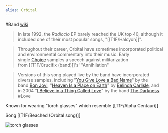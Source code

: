 ```yaml
---
alias: Orbital
---
```

#Band 
[wiki](https://en.wikipedia.org/wiki/Orbital_(band) "Orbital (band)")

> In late 1992, the _Radiccio_ EP barely reached the UK top 40, although it included one of their most popular songs, "[[T1F/Halcyon]]".

>Throughout their career, Orbital have sometimes incorporated political and environmental commentary into their music. Early single [Choice](https://en.wikipedia.org/wiki/Midnight_/_Choice "Midnight / Choice") samples a speech against militarization from [[T1F/Crucifix (band)]]'s' "Annihilation"

> Versions of this song played live by the band have incorporated diverse samples, including "[You Give Love a Bad Name](https://en.wikipedia.org/wiki/You_Give_Love_a_Bad_Name_(song) "You Give Love a Bad Name (song)")" by the band [Bon Jovi](https://en.wikipedia.org/wiki/Bon_Jovi "Bon Jovi"), "[Heaven Is a Place on Earth](https://en.wikipedia.org/wiki/Heaven_Is_a_Place_on_Earth "Heaven Is a Place on Earth")" by [Belinda Carlisle](https://en.wikipedia.org/wiki/Belinda_Carlisle "Belinda Carlisle"), and in 2004 "[I Believe in a Thing Called Love](https://en.wikipedia.org/wiki/I_Believe_in_a_Thing_Called_Love "I Believe in a Thing Called Love")" by the band [The Darkness](https://en.wikipedia.org/wiki/The_Darkness_(band) "The Darkness (band)"). #Love

Known for wearing "torch glasses" which resemble [[T1F/Alpha Centauri]] 

Song [[T1F/Beached (Orbital song)]]

![torch glasses](https://djmag.com/sites/default/files/storyimages/MV5BYzYwZjE5YzUtM2Q1Zi00MDFiLWIzZDQtYjRkMmZmMzBmZGE0XkEyXkFqcGdeQXVyMjUyNDk2ODc._V1_SX1777_CR001777999_AL_.jpg)